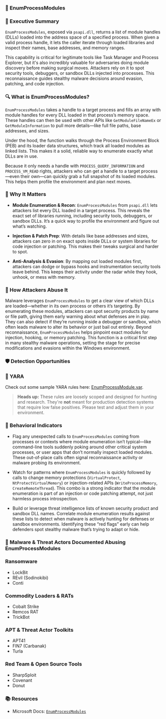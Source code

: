 ### 🧪 EnumProcessModules  
### 🚀 Executive Summary  
`EnumProcessModules`, exposed via `psapi.dll`, returns a list of module handles (DLLs) loaded into the address space of a specified process. When given a valid process handle, it lets the caller iterate through loaded libraries and inspect their names, base addresses, and memory ranges.

This capability is critical for legitimate tools like Task Manager and Process Explorer, but it's also incredibly valuable for adversaries doing module discovery before making surgical moves. Attackers rely on it to spot security tools, debuggers, or sandbox DLLs injected into processes. This reconnaissance guides stealthy malware decisions around evasion, patching, and code injection.

### 🔍 What is EnumProcessModules?  
`EnumProcessModules` takes a handle to a target process and fills an array with module handles for every DLL loaded in that process’s memory space. These handles can then be used with other APIs like `GetModuleFileNameEx` or `GetModuleInformation` to pull more details—like full file paths, base addresses, and sizes.

Under the hood, the function walks through the Process Environment Block (PEB) and its loader data structures, which track all loaded modules as linked lists. This makes it a solid, reliable way to enumerate exactly what DLLs are in use.

Because it only needs a handle with `PROCESS_QUERY_INFORMATION` and `PROCESS_VM_READ` rights, attackers who can get a handle to a target process—even their own—can quickly grab a full snapshot of its loaded modules. This helps them profile the environment and plan next moves.

### 🚩 Why It Matters  
- **Module Enumeration & Recon**: `EnumProcessModules` from `psapi.dll` lets attackers list every DLL loaded in a target process. This reveals the exact set of libraries running, including security tools, debuggers, or sandbox DLLs. It’s a quick way to profile the environment and figure out what’s watching.

- **Injection & Patch Prep**: With details like base addresses and sizes, attackers can zero in on exact spots inside DLLs or system libraries for code injection or patching. This makes their tweaks surgical and harder to spot.

- **Anti-Analysis & Evasion**: By mapping out loaded modules first, attackers can dodge or bypass hooks and instrumentation security tools leave behind. This keeps their activity under the radar while they hook, unhook, or mess with memory.

### 🧬 How Attackers Abuse It  
Malware leverages `EnumProcessModules` to get a clear view of which DLLs are loaded—whether in its own process or others it’s targeting. By enumerating these modules, attackers can spot security products by name or file path, giving them early warning about what defenses are in play. They can also detect if they’re running inside a debugger or sandbox, which often leads malware to alter its behavior or just bail out entirely. Beyond reconnaissance, `EnumProcessModules` helps pinpoint exact modules for injection, hooking, or memory patching. This function is a critical first step in many stealthy malware operations, setting the stage for precise modifications and evasions within the Windows environment.


### 🛡️ Detection Opportunities  

### 🔹 YARA

Check out some sample YARA rules here: [EnumProcessModule.yar](./EnumProcessModule.yar).

> **Heads up:** These rules are loosely scoped and designed for hunting and research. They're **not** meant for production detection systems that require low false positives. Please test and adjust them in your environment.

### 🔸 Behavioral Indicators

- Flag any unexpected calls to `EnumProcessModules` coming from processes or contexts where module enumeration isn’t typical—like command-line tools suddenly poking around other critical system processes, or user apps that don’t normally inspect loaded modules. These out-of-place calls often signal reconnaissance activity or malware probing its environment.

- Watch for patterns where `EnumProcessModules` is quickly followed by calls to change memory protections (`VirtualProtect`, `NtProtectVirtualMemory`) or injection-related APIs (`WriteProcessMemory`, `CreateRemoteThread`). This combo is a strong indicator that the module enumeration is part of an injection or code patching attempt, not just harmless process introspection.

- Build or leverage threat intelligence lists of known security product and sandbox DLL names. Correlate module enumeration results against these lists to detect when malware is actively hunting for defenses or sandbox environments. Identifying these “red flags” early can help defenders spot stealthy malware that’s trying to adapt or hide.

### 🦠 Malware & Threat Actors Documented Abusing EnumProcessModules

### **Ransomware**
- LockBit  
- REvil (Sodinokibi)  
- Conti  

### **Commodity Loaders & RATs**
- Cobalt Strike  
- Remcos RAT  
- TrickBot  

### **APT & Threat Actor Toolkits**
- APT41  
- FIN7 (Carbanak)  
- Turla  

### **Red Team & Open Source Tools**
- SharpSploit  
- Covenant  
- Donut  

### 📚 Resources  
- Microsoft Docs: [`EnumProcessModules`](https://learn.microsoft.com/en-us/windows/win32/api/psapi/nf-psapi-enumprocessmodules)  
